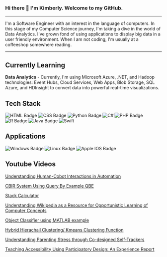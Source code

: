 ### Hi there 👋 I'm Kimberly. Welcome to my GitHub.
---
I'm a Software Engineer with an interest in the language of computers. In this stage of my Computer Science journey, I'm taking a dive in the world of Data Analytics. I've grown fond of using applications to display big data in a user friendly environment. When I am not coding, I'm usually at a coffeeshop somewhere reading. 

---
## Currently Learning

**Data Analytics** - Currently, I'm using Microsoft Azure, .NET, and Hadoop technologies: Event Hubs, Cloud Services, Web Apps, Blob Storage, SQL Azure, and HDInsight to convert data into powerful real-time visualizations.

## Tech Stack
![HTML Badge](https://img.shields.io/badge/HTML5-9bddff?style=for-the-badge&logo=html5&logoColor=white)
![CSS Badge](https://img.shields.io/badge/CSS-d0f0c0?style=for-the-badge&logo=css3&logoColor=white)
![Python Badge](https://img.shields.io/badge/Python-e8f48c?style=for-the-badge&logo=python&logoColor=black)
![C#](https://img.shields.io/badge/c%23-%23239120.svg?style=for-the-badge&logo=c-sharp&logoColor=white)
![PHP Badge](https://img.shields.io/badge/PHP-f77f00?style=for-the-badge&logo=php&logoColor=white)
![R Badge](https://img.shields.io/badge/R-b2ec5d?style=for-the-badge&logo=r&logoColor=white)
![Java Badge](https://img.shields.io/badge/Java-ffbcd9?style=for-the-badge&logo=java&logoColor=black)
![Swift](https://img.shields.io/badge/swift-F54A2A?style=for-the-badge&logo=swift&logoColor=white)

## Applications
![Windows Badge](https://img.shields.io/badge/Microsoft_Windows-ffddf4?style=for-the-badge&logo=windows&logoColor=white)
![Linux Badge](https://img.shields.io/badge/Linux-ffddf4?style=for-the-badge&logo=linux&logoColor=black)
![Apple IOS Badge](https://img.shields.io/badge/Apple_macOS-ffddf4?style=for-the-badge&logo=apple&logoColor=white)

## Youtube Videos
[Understanding Human-Cobot Interactions in Automation](https://www.youtube.com/watch?v=3IaM9SlYKLY) 

[CBIR System Using Query By Example QBE](https://www.youtube.com/watch?v=ORjh1DdhqHw)

[Stack Calculator](https://www.youtube.com/watch?v=FImmrUc6WTI)

[Understanding Wikipedia as a Resource for Opportunistic Learning of Computer Concepts](https://www.youtube.com/watch?v=glun0Rl76Qg)

[Object Classifier using MATLAB example](https://www.youtube.com/watch?v=_mNgsuLg0C4)

[Hybrid Hierachail Clustering/ Kmeans Clustering Function](https://www.youtube.com/watch?v=4UPE2kd0fok)

[Understanding Parenting Stress through Co-designed Self-Trackers](https://www.youtube.com/watch?v=57knbtcYbRc)

[Teaching Accessibility Using Participatory Design: An Experience Report](https://www.youtube.com/watch?v=8F0RZCBd89I)

